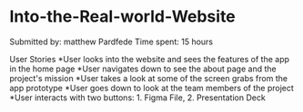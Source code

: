 # Into-the-Real-world-Website
 
 Submitted by: matthew Pardfede
 Time spent: 15 hours

 User Stories
 *User looks into the website and sees the features of the app in the home page
 *User navigates down to see the about page and the project's mission
 *User takes a look at some of the screen grabs from the app prototype
 *User goes down to look at the team members of the project
 *User interacts with two buttons: 1. Figma File, 2. Presentation Deck
